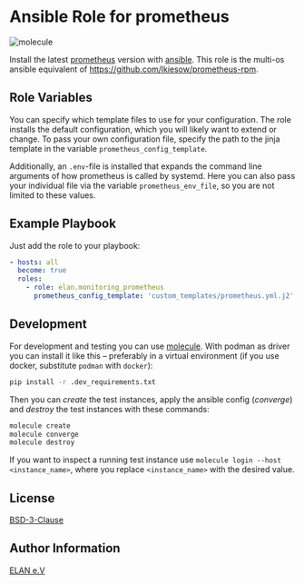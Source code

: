 # Ansible Role for prometheus

![molecule](https://github.com/elan-ev/monitoring_loki/actions/workflows/molecule.yml/badge.svg)

Install the latest [prometheus](https://github.com/prometheus/prometheus) version with [ansible](https://docs.ansible.com/).
This role is the multi-os ansible equivalent of https://github.com/lkiesow/prometheus-rpm.

## Role Variables

You can specify which template files to use for your configuration.
The role installs the default configuration, which you will likely want to extend or change.
To pass your own configuration file, specify the path to the jinja template in the variable `prometheus_config_template`.

Additionally, an `.env`-file is installed that expands the command line arguments of how prometheus is called by systemd.
Here you can also pass your individual file via the variable `prometheus_env_file`, so you are not limited to these values.

## Example Playbook

Just add the role to your playbook:

```yaml
- hosts: all
  become: true
  roles:
    - role: elan.monitoring_prometheus
      prometheus_config_template: 'custom_templates/prometheus.yml.j2'
```

## Development

For development and testing you can use [molecule](https://molecule.readthedocs.io/en/latest/).
With podman as driver you can install it like this – preferably in a virtual environment (if you use docker, substitute `podman` with `docker`):

```bash
pip install -r .dev_requirements.txt
```

Then you can *create* the test instances, apply the ansible config (*converge*) and *destroy* the test instances with these commands:

```bash
molecule create
molecule converge
molecule destroy
```

If you want to inspect a running test instance use `molecule login --host <instance_name>`, where you replace `<instance_name>` with the desired value.

## License

[BSD-3-Clause](LICENSE)

## Author Information

[ELAN e.V](https://elan-ev.de/)
